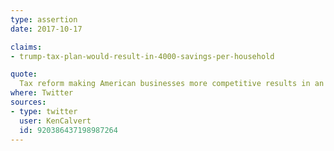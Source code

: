```yaml
---
type: assertion
date: 2017-10-17

claims:
- trump-tax-plan-would-result-in-4000-savings-per-household

quote:
  Tax reform making American businesses more competitive results in an avg $4,000 addt'l wage income per household  [goo.gl/NxaMn2 ](https://goo.gl/NxaMn2)
where: Twitter
sources:
- type: twitter
  user: KenCalvert
  id: 920386437198987264
---
```

